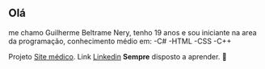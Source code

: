 ## Olá 
me chamo Guilherme Beltrame Nery, tenho 19 anos e sou iniciante na area da programação, conhecimento médio em:
-C#
-HTML
-CSS
-C++

Projeto [Site médico](https://github.com/GuilhermebNery/nerysanatomytransplante).
Link [Linkedin](www.linkedin.com/in/guilherme-beltrame-94a8a8328)
**Sempre** disposto a aprender.
🤔
<!--
**GuilhermebNery/GuilhermebNery** is a ✨ _special_ ✨ repository because its `README.md` (this file) appears on your GitHub profile.

Here are some ideas to get you started:

- 🔭 I’m currently working on ...
- 🌱 I’m currently learning ...
- 👯 I’m looking to collaborate on ...
- 🤔 I’m looking for help with ...
- 💬 Ask me about ...
- 📫 How to reach me: ...
- 😄 Pronouns: ...
- ⚡ Fun fact: ...
-->
